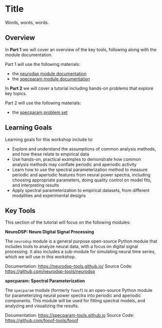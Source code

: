 # Title

Words, words, words.

## Overview

In **Part 1** we will cover an overview of the key tools, following along with the module documentation.

Part 1 will use the following materials:
- the [neurodsp module documentation](https://neurodsp-tools.github.io/neurodsp/auto_tutorials/index.html)
- the [specparam module documentation](https://fooof-tools.github.io/fooof/auto_tutorials/index.html)

In **Part 2** we will cover a tutorial including hands-on problems that explore key topics.

Part 2 will use the following materials:
- the [specparam problem set](https://github.com/fooof-tools/Tutorial)

## Learning Goals

Learning goals for this workshop include to:
- Explore and understand the assumptions of common analysis methods, and how these relate to empirical data
- Use hands-on, practical examples to demonstrate how common analysis methods may conflate periodic and aperiodic activity
- Learn how to use the spectral parameterization method to measure periodic and aperiodic features from neural power spectra, including choosing appropriate parameters, doing quality control on model fits, and interpreting results
- Apply spectral parameterization to empirical datasets, from different modalities and experimental designs

## Key Tools

This section of the tutorial will focus on the following modules:

**NeuroDSP: Neuro Digital Signal Processing**

The `neurodsp` module is a general purpose open-source Python module that includes tools to analyze neural data, with a focus on digital signal processing. It also includes a sub-module for simulating neural time series, which we will use in this workshop.

Documentation:      https://neurodsp-tools.github.io/
Source Code:        https://github.com/neurodsp-tools/neurodsp

**specparam: Spectral Parameterization**

The `specparam` module (formerly `fooof`) is an open-source Python module for parameterizing neural power spectra into periodic and aperiodic components. This module will be used for fitting spectral models, and analyzing and visualizing the results.

Documentation:      https://specparam-tools.github.io
Source Code:        https://github.com/fooof-tools/fooof
